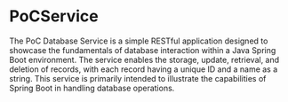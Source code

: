 # PoCService
The PoC Database Service is a simple RESTful application designed to showcase the fundamentals of database interaction within a Java Spring Boot environment. The service enables the storage, update, retrieval, and deletion of records, with each record having a unique ID and a name as a string. This service is primarily intended to illustrate the capabilities of Spring Boot in handling database operations.
